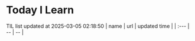 # Today I Learn 
TIL list updated at 2025-03-05 02:18:50
| name | url | updated time |
| :--- | -- | -- |
